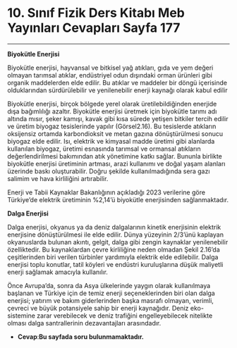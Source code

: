 # 10. Sınıf Fizik Ders Kitabı Meb Yayınları Cevapları Sayfa 177

---

**Biyokütle Enerjisi**

Biyokütle enerjisi, hayvansal ve bitkisel yağ atıkları, gıda ve yem değeri olmayan tarımsal atıklar, endüstriyel odun dışındaki orman ürünleri gibi organik maddelerden elde edilir. Bu atıklar ve maddeler bir döngü içerisinde olduklarından sürdürülebilir ve yenilenebilir enerji kaynağı olarak kabul edilir

Biyokütle enerjisi, birçok bölgede yerel olarak üretilebildiğinden enerjide dışa bağımlılığı azaltır. Biyokütle enerjisi üretmek için biyokütle tarımı adı altında mısır, şeker kamışı, kavak gibi kısa sürede yetişen bitkiler tercih edilir ve üretim biyogaz tesislerinde yapılır (Görsel2.16). Bu tesislerde atıkların oksijensiz ortamda karbondioksit ve metan gazına dönüştürülmesi sonucu biyogaz elde edilir. Isı, elektrik ve kimyasal madde üretimi gibi alanlarda kullanılan biyogaz, üretimi esnasında tarımsal ve ormansal atıkların değerlendirilmesi bakımından atık yönetimine katkı sağlar. Bununla birlikte biyokütle enerjisi üretiminin artması, arazi kullanımı ve doğal yaşam alanları üzerinde baskı oluşturabilir. Doğru şekilde kullanılmadığında sera gazı salimim ve hava kirliliğini artırabilir.

 Enerji ve Tabii Kaynaklar Bakanlığının açıkladığı 2023 verilerine göre Türkiye’de elektrik üretiminin %2,14’ü biyokütle enerjisinden sağlanmaktadır.

**Dalga Enerjisi**

Dalga enerjisi, okyanus ya da deniz dalgalarının kinetik enerjisinin elektrik enerjisine dönüştürülmesi ile elde edilir. Dünya yüzeyinin 2/3’ünü kaplayan okyanuslarda bulunan akıntı, gelgit, dalga gibi zengin kaynaklar yenilenebilir özelliktedir. Bu kaynaklardan çevre kirliliğine neden olmadan Şekil 2.16’da çeşitlerinden biri verilen türbinler yardımıyla elektrik elde edilebilir. Dalga enerjisi toplu konutlar, tatil köyleri ve endüstri kuruluşlarına düşük maliyetli enerji sağlamak amacıyla kullanılır.

Önce Avrupa’da, sonra da Asya ülkelerinde yaygın olarak kullanılmaya başlanan ve Türkiye için de temiz enerji seçeneklerinden biri olan dalga enerjisi; yatırım ve bakım giderlerinden başka masrafı olmayan, verimli, çevreci ve büyük potansiyele sahip bir enerji kaynağıdır. Deniz eko- sistemine zarar verebilecek ve deniz trafiğini engelleyebilecek nitelikte olması dalga santrallerinin dezavantajları arasındadır.

-   **Cevap**:**Bu sayfada soru bulunmamaktadır.**